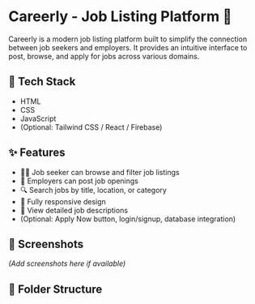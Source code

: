 # Careerly - Job Listing Platform 🚀

Careerly is a modern job listing platform built to simplify the connection between job seekers and employers. It provides an intuitive interface to post, browse, and apply for jobs across various domains.

## 🔧 Tech Stack

- HTML  
- CSS  
- JavaScript  
- (Optional: Tailwind CSS / React / Firebase)

## ✨ Features

- 🧑‍💼 Job seeker can browse and filter job listings  
- 📝 Employers can post job openings  
- 🔍 Search jobs by title, location, or category  
- 📱 Fully responsive design  
- 📄 View detailed job descriptions  
- (Optional: Apply Now button, login/signup, database integration)

## 📸 Screenshots

*(Add screenshots here if available)*

## 📁 Folder Structure

